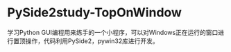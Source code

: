 # PySide2study-TopOnWindow
学习Python GUI编程用来练手的一个小程序，可以对Windows正在运行的窗口进行置顶操作，代码利用PySide2，pywin32库进行开发。
